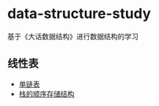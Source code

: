 # data-structure-study
基于《大话数据结构》进行数据结构的学习
## 线性表
- [单链表](https://github.com/Nate-yu/data-structure-study/blob/master/linear_list/link_list.cpp)
- [栈的顺序存储结构](https://github.com/Nate-yu/data-structure-study/blob/master/linear_list/sq_stack.cpp)